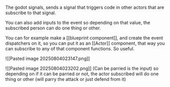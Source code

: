 The godot signals, sends a signal that triggers code in other actors that are subscribe to that signal.

You can also add inputs to the event so depending on that value, the subscribed person can do one thing or other.

You can for example make a [[blueprint component]], and create the event dispatchers on it, so you can put it as an [[Actor]] component, that way you can subscribe to any of that component functions. So useful.

![[Pasted image 20250804023147.png]]

![[Pasted image 20250804023202.png]]
(Can be parried is the input) so depending on if it can be parried or not, the actor subscribed will do one thing or other (will parry the attack or just defend from it)
